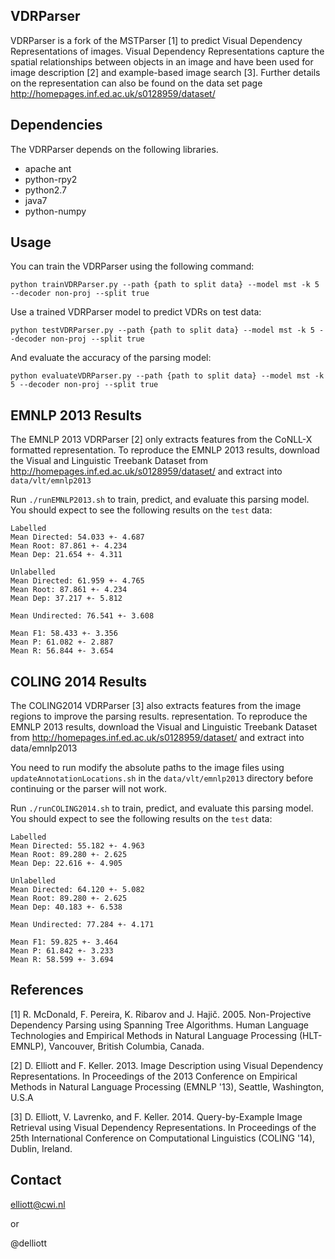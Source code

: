 VDRParser
---------

VDRParser is a fork of the MSTParser [1] to predict Visual Dependency
Representations of images. Visual Dependency Representations capture the
spatial relationships between objects in an image and have been used for image
description [2] and example-based image search [3]. Further details on the
representation can also be found on the data set page
http://homepages.inf.ed.ac.uk/s0128959/dataset/

Dependencies
------------

The VDRParser depends on the following libraries.

 * apache ant
 * python-rpy2
 * python2.7
 * java7
 * python-numpy

Usage
-----

You can train the VDRParser using the following command:

`python trainVDRParser.py --path {path to split data} --model mst -k 5 --decoder non-proj --split true`

Use a trained VDRParser model to predict VDRs on test data:

`python testVDRParser.py --path {path to split data} --model mst -k 5 --decoder non-proj --split true`

And evaluate the accuracy of the parsing model:

`python evaluateVDRParser.py --path {path to split data} --model mst -k 5 --decoder non-proj --split true`

EMNLP 2013 Results
--------------

The EMNLP 2013 VDRParser [2] only extracts features from the CoNLL-X formatted
representation. To reproduce the EMNLP 2013 results, download the Visual and
Linguistic Treebank Dataset from
http://homepages.inf.ed.ac.uk/s0128959/dataset/ and extract into
`data/vlt/emnlp2013`

Run `./runEMNLP2013.sh` to train, predict, and evaluate this parsing model. You
should expect to see the following results on the `test` data:

    Labelled
    Mean Directed: 54.033 +- 4.687
    Mean Root: 87.861 +- 4.234
    Mean Dep: 21.654 +- 4.311

    Unlabelled
    Mean Directed: 61.959 +- 4.765
    Mean Root: 87.861 +- 4.234
    Mean Dep: 37.217 +- 5.812

    Mean Undirected: 76.541 +- 3.608

    Mean F1: 58.433 +- 3.356
    Mean P: 61.082 +- 2.887
    Mean R: 56.844 +- 3.654

COLING 2014 Results
---------------

The COLING2014 VDRParser [3] also extracts features from the image regions to
improve the parsing results.  representation. To reproduce the EMNLP 2013
results, download the Visual and Linguistic Treebank Dataset from
http://homepages.inf.ed.ac.uk/s0128959/dataset/ and extract into data/emnlp2013

You need to run modify the absolute paths to the image files using
`updateAnnotationLocations.sh` in the `data/vlt/emnlp2013` directory before
continuing or the parser will not work.

Run `./runCOLING2014.sh` to train, predict, and evaluate this parsing model.
You should expect to see the following results on the `test` data:

    Labelled
    Mean Directed: 55.182 +- 4.963
    Mean Root: 89.280 +- 2.625
    Mean Dep: 22.616 +- 4.905

    Unlabelled
    Mean Directed: 64.120 +- 5.082
    Mean Root: 89.280 +- 2.625
    Mean Dep: 40.183 +- 6.538

    Mean Undirected: 77.284 +- 4.171

    Mean F1: 59.825 +- 3.464
    Mean P: 61.842 +- 3.233
    Mean R: 58.599 +- 3.694
    
References
----------

[1] R. McDonald, F. Pereira, K. Ribarov and J. Hajič. 2005. Non-Projective
Dependency Parsing using Spanning Tree Algorithms. Human Language Technologies
and Empirical Methods in Natural Language Processing (HLT-EMNLP), Vancouver,
British Columbia, Canada.

[2] D. Elliott and F. Keller. 2013. Image Description using Visual Dependency
Representations. In Proceedings of the 2013 Conference on Empirical Methods in
Natural Language Processing (EMNLP '13), Seattle, Washington, U.S.A

[3] D. Elliott, V. Lavrenko, and F. Keller. 2014. Query-by-Example Image
Retrieval using Visual Dependency Representations. In Proceedings of the 25th
International Conference on Computational Linguistics (COLING '14), Dublin,
Ireland.

Contact
-------
elliott@cwi.nl

or

@delliott

